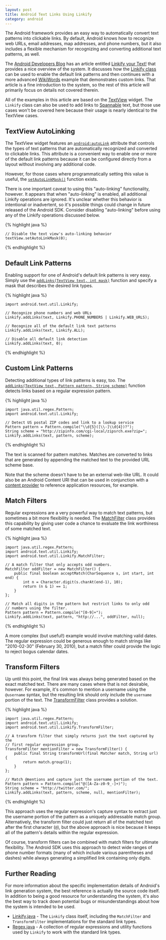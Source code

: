 ```yaml
---
layout: post
title: Android Text Links Using Linkify
category: android
---
```


The Android framework provides an easy way to automatically convert text
patterns into clickable links.  By default, Android knows how to recognize web
URLs, email addresses, map addresses, and phone numbers, but it also includes
a flexible mechanism for recognizing and converting additional text patterns,
as well.

The [Android Developers Blog][devblog] has an article entitled [Linkify your
Text!][lyt] that provides a nice overview of the system.  It discusses how the
[Linkify class][linkify] can be used to enable the default link patterns and
then continues with a more advanced [WikiWords][] example that demonstrates
custom links.  That article is a fine introduction to the system, so the rest
of this article will primarily focus on details not covered therein.

All of the examples in this article are based on the [TextView][] widget.  The
`Linkify` class can also be used to add links to [Spannable][] text, but those
use cases won't be covered here because their usage is nearly identical to the
TextView cases.

## TextView AutoLinking

The TextView widget features an [`android:autoLink`][autolink] attribute that
controls the types of text patterns that are automatically recognized and
converted to clickable links.  This attribute is a convenient way to enable
one or more of the default link patterns because it can be configured directly
from a layout without involving any additional code.

However, for those cases where programmatically setting this value is useful,
the [`setAutoLinkMask()`][setAutoLinkMask()] function exists.

There is one important caveat to using this "auto-linking" functionality,
however.  It appears that when "auto-linking" is enabled, all additional
Linkify operations are ignored.  It's unclear whether this behavior is
intentional or inadvertent, so it's possible things could change in future
released of the Android SDK.  Consider disabling "auto-linking" before using
any of the Linkify operations discussed below.

{% highlight java %}

    // Disable the text view's auto-linking behavior
    textView.setAutoLinkMask(0); 

{% endhighlight %}

## Default Link Patterns

Enabling support for one of Android's default link patterns is very easy.
Simply use the [`addLinks(TextView text, int mask)`][addLinks1] function and
specify a mask that describes the desired link types.

{% highlight java %}

    import android.text.util.Linkify;

    // Recognize phone numbers and web URLs
    Linkify.addLinks(text, Linkify.PHONE_NUMBERS | Linkify.WEB_URLS);

    // Recognize all of the default link text patterns 
    Linkify.addLinks(text, Linkify.ALL);

    // Disable all default link detection
    Linkify.addLinks(text, 0);

{% endhighlight %}

## Custom Link Patterns

Detecting additional types of link patterns is easy, too.  The
[`addLinks(TextView text, Pattern pattern, String scheme)`][addLinks2]
function detects links based on a regular expression pattern.

{% highlight java %}

    import java.util.regex.Pattern;
    import android.text.util.Linkify;

    // Detect US postal ZIP codes and link to a lookup service
    Pattern pattern = Pattern.compile("\\d{5}([\\-]\\d{4})?");
    String scheme = "http://zipinfo.com/cgi-local/zipsrch.exe?zip=";
    Linkify.addLinks(text, pattern, scheme);

{% endhighlight %}

The text is scanned for pattern matches.  Matches are converted to links that
are generated by appending the matched text to the provided URL scheme base.

Note that the scheme doesn't have to be an external web-like URL.  It could
also be an Android Content URI that can be used in conjunction with a [content
provider][] to reference application resources, for example.

## Match Filters

Regular expressions are a very powerful way to match text patterns, but
sometimes a bit more flexibility is needed.  The [MatchFilter][] class
provides this capability by giving user code a chance to evaluate the link
worthiness of some matched text.

{% highlight java %}

    import java.util.regex.Pattern;
    import android.text.util.Linkify;
    import android.text.util.Linkify.MatchFilter;

    // A match filter that only accepts odd numbers.
    MatchFilter oddFilter = new MatchFilter() {
        public final boolean acceptMatch(CharSequence s, int start, int end) {
            int n = Character.digit(s.charAt(end-1), 10);
            return (n & 1) == 1;
        }
    };

    // Match all digits in the pattern but restrict links to only odd
    // numbers using the filter.
    Pattern pattern = Pattern.compile("[0-9]+");
    Linkify.addLinks(text, pattern, "http://...", oddFilter, null);

{% endhighlight %}

A more complex (but useful!) example would involve matching valid dates.  The
regular expression could be generous enough to match strings like "2010-02-30"
(February 30, 2010), but a match filter could provide the logic to reject
bogus calendar dates.

## Transform Filters

Up until this point, the final link was always being generated based on the
exact matched text.  There are many cases where that is not desirable,
however.  For example, it's common to mention a username using the `@username`
syntax, but the resulting link should only include the `username` portion of
the text.  The [TransformFilter][] class provides a solution.

{% highlight java %}

    import java.util.regex.Pattern;
    import android.text.util.Linkify;
    import android.text.util.Linkify.TransformFilter;

    // A transform filter that simply returns just the text captured by the
    // first regular expression group.
    TransformFilter mentionFilter = new TransformFilter() {
        public final String transformUrl(final Matcher match, String url) {
            return match.group(1);
        }
    };

    // Match @mentions and capture just the username portion of the text.
    Pattern pattern = Pattern.compile("@([A-Za-z0-9_-]+)");
    String scheme = "http://twitter.com/";
    Linkify.addLinks(text, pattern, scheme, null, mentionFilter);

{% endhighlight %}

This approach uses the regular expression's capture syntax to extract just the
username portion of the pattern as a uniquely addressable match group.
Alternatively, the transform filter could just return all of the matched text
after the first character (`@`), but the above approach is nice because it
keeps all of the pattern's details within the regular expression.

Of course, transform filters can be combined with match filters for ultimate
flexibility.  The Android SDK uses this approach to detect wide ranges of
phone number formats (many of which include various parentheses and dashes)
while always generating a simplified link containing only digits.

## Further Reading

For more information about the specific implementation details of Android's
link generation system, the best reference is actually the source code itself.
In addition to being a good resource for understanding the system, it's also
the best way to track down potential bugs or misunderstandings about how the
system is intended to be used.

* [Linkify.java][] - The `Linkify` class itself, including the `MatchFilter`
  and `TransformFilter` implementations for the standard link types.
* [Regex.java][] - A collection of regular expressions and utility functions
  used by `Linkify` to work with the standard link types.

[devblog]: http://android-developers.blogspot.com/
[lyt]: http://android-developers.blogspot.com/2008/03/linkify-your-text.html
[linkify]: http://developer.android.com/reference/android/text/util/Linkify.html
[wikiwords]: http://c2.com/cgi/wiki?WikiWord
[TextView]: http://developer.android.com/reference/android/widget/TextView.html
[Spannable]: http://developer.android.com/reference/android/text/Spannable.html
[autoLink]: http://developer.android.com/reference/android/widget/TextView.html#attr_android:autoLink
[setAutoLinkMask()]: http://developer.android.com/reference/android/widget/TextView.html#setAutoLinkMask(int)
[addLinks1]: http://developer.android.com/reference/android/text/util/Linkify.html#addLinks(android.widget.TextView,%20int)
[addLinks2]: http://developer.android.com/reference/android/text/util/Linkify.html#addLinks(android.widget.TextView,%20java.util.regex.Pattern,%20java.lang.String)
[content provider]: http://developer.android.com/guide/topics/providers/content-providers.html
[MatchFilter]: http://developer.android.com/reference/android/text/util/Linkify.MatchFilter.html
[TransformFilter]: http://developer.android.com/reference/android/text/util/Linkify.TransformFilter.html
[Linkify.java]: http://android.git.kernel.org/?p=platform/frameworks/base.git;a=blob;f=core/java/android/text/util/Linkify.java
[Regex.java]: http://android.git.kernel.org/?p=platform/frameworks/base.git;a=blob;f=core/java/android/text/util/Regex.java
